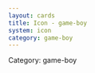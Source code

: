 ```yaml
---
layout: cards
title: Icon - game-boy
system: icon
category: game-boy
---
```

<div class="alert alert-secondary mb-4"><span class="i18n innerHTML-category">Category: </span><span class="i18n innerHTML-cat-game-boy">game-boy</span></div>

